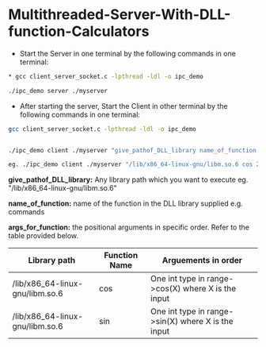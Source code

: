 # Multithreaded-Server-With-DLL-function-Calculators

* Start the Server in one terminal by the following commands in one terminal:
```bash
* gcc client_server_socket.c -lpthread -ldl -o ipc_demo

./ipc_demo server ./myserver
```

* After starting the server, Start the Client in other terminal by the following commands in one terminal:

```bash
gcc client_server_socket.c -lpthread -ldl -o ipc_demo


./ipc_demo client ./myserver "give_pathof_DLL_library name_of_function args_for_function"

eg. ./ipc_demo client ./myserver "/lib/x86_64-linux-gnu/libm.so.6 cos 2.0"
```
 **give_pathof_DLL_library:** Any library path which you want to execute eg. "/lib/x86_64-linux-gnu/libm.so.6"

 **name_of_function:** name of the function in the DLL library supplied e.g. commands

 **args_for_function:** the positional arguments in specific order. Refer to the table provided below.

Library path                        |  Function Name            |  Arguements in order
------------------------------------|---------------------------|-------------------------
/lib/x86_64-linux-gnu/libm.so.6     | cos                       | One int type in range->cos(X) where X is the input
/lib/x86_64-linux-gnu/libm.so.6     | sin                       | One int type in range->sin(X) where X is the input








